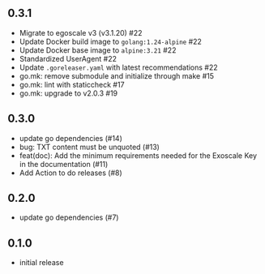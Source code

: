 ## 0.3.1

- Migrate to egoscale v3 (v3.1.20) #22
- Update Docker build image to `golang:1.24-alpine` #22
- Update Docker base image to `alpine:3.21` #22
- Standardized UserAgent #22
- Update `.goreleaser.yaml` with latest recommendations #22
- go.mk: remove submodule and initialize through make #15 
- go.mk: lint with staticcheck #17 
- go.mk: upgrade to v2.0.3 #19 

## 0.3.0

- update go dependencies (#14)
- bug: TXT content must be unquoted (#13)
- feat(doc): Add the minimum requirements needed for the Exoscale Key in the documentation (#11)
- Add Action to do releases (#8)

## 0.2.0

- update go dependencies (#7)

## 0.1.0

- initial release
